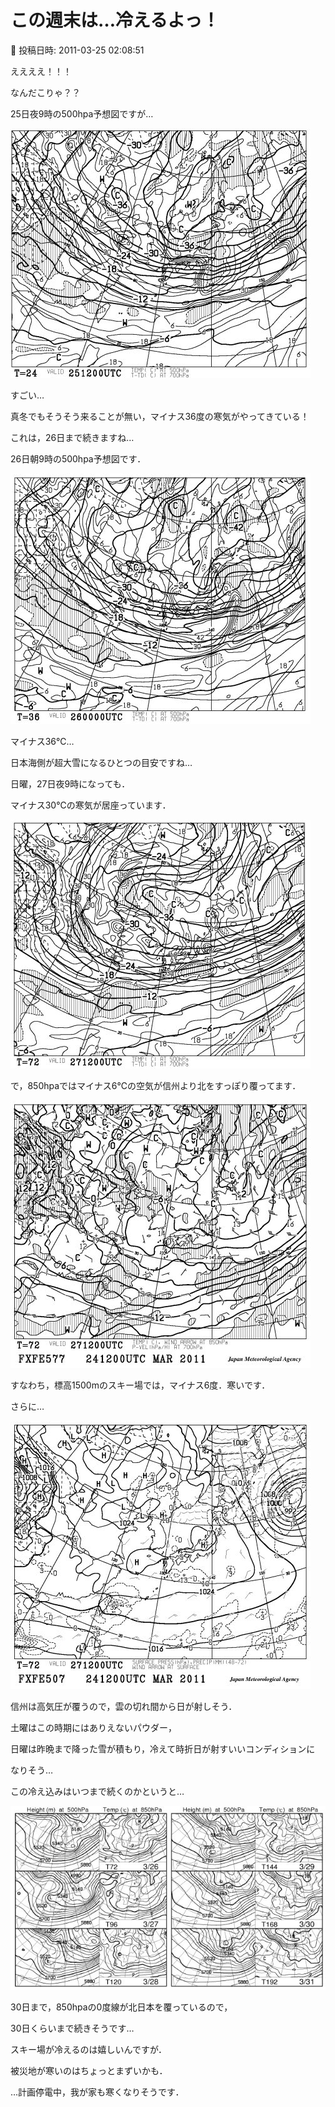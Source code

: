 # この週末は…冷えるよっ！

📅 投稿日時: 2011-03-25 02:08:51

ええええ！！！





なんだこりゃ？？


25日夜9時の500hpa予想図ですが…




![d6f2d31d100f34d0bd1398d9886746b2.jpg](images/d6f2d31d100f34d0bd1398d9886746b2.jpg)




すごい…


真冬でもそうそう来ることが無い，マイナス36度の寒気がやってきている！





これは，26日まで続きますね…


26日朝9時の500hpa予想図です．




![eeaef7c03d5baf806f4c23303c125497.jpg](images/eeaef7c03d5baf806f4c23303c125497.jpg)







マイナス36℃…


日本海側が超大雪になるひとつの目安ですね…





日曜，27日夜9時になっても．


マイナス30℃の寒気が居座っています．




![199d7f30540573310fb6e543de1524f6.jpg](images/199d7f30540573310fb6e543de1524f6.jpg)







で，850hpaではマイナス6℃の空気が信州より北をすっぽり覆ってます．




![2709a4bf4617087919370f8700e4c24d.jpg](images/2709a4bf4617087919370f8700e4c24d.jpg)




すなわち，標高1500mのスキー場では，マイナス6度．寒いです．





さらに…




![d2a56b2feac42a4bdc7f2e743ea3f553.jpg](images/d2a56b2feac42a4bdc7f2e743ea3f553.jpg)




信州は高気圧が覆うので，雲の切れ間から日が射しそう．





土曜はこの時期にはありえないパウダー，


日曜は昨晩まで降った雪が積もり，冷えて時折日が射すいいコンディションに


なりそう…





この冷え込みはいつまで続くのかというと…




![20fd567ca5400742676e5ec70004cfd2.jpg](images/20fd567ca5400742676e5ec70004cfd2.jpg)




30日まで，850hpaの0度線が北日本を覆っているので，


30日くらいまで続きそうです…





スキー場が冷えるのは嬉しいんですが．





被災地が寒いのはちょっとまずいかも．





…計画停電中，我が家も寒くなりそうです．
